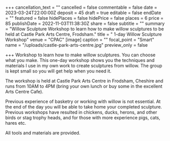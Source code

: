 +++
cancellation_text = ""
cancelled = false
commentable = false
date = 2023-03-24T22:00:00Z
deposit = 45
draft = true
editable = false
endDate = ""
featured = false
hidePlaces = false
hidePrice = false
places = 6
price = 85
publishDate = 2022-11-03T11:38:30Z
share = false
subtitle = ""
summary = "Willow Sculpture Workshop to learn how to make willow sculptures to be held at Castle Park Arts Centre, Frodsham."
title = " 1-day Willow Sculpture Workshop"
venue = "CPAC"
[image]
caption = ""
focal_point = "Smart"
name = "/uploads/castle-park-arts-centre.jpg"
preview_only = false

+++
Workshop to learn how to make willow sculptures. You can choose what you make. This one-day workshop shows you the techniques and materials I use in my own work to create sculptures from willow. The group is kept small so you will get help when you need it.

The workshop is held at Castle Park Arts Centre in Frodsham, Cheshire and runs from 10AM to 4PM (bring your own lunch or buy some in the excellent Arts Centre Cafe).

Previous experience of basketry or working with willow is not essential. At the end of the day you will be able to take home your completed sculpture. Previous workshops have resulted in chickens, ducks, herons, and other birds or stag trophy heads, and for those with more experience pigs, cats, hares etc.

All tools and materials are provided.